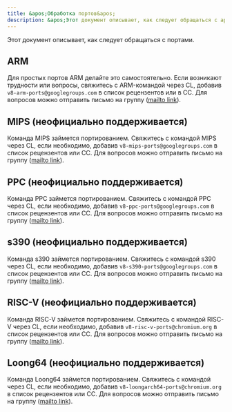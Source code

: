 ```yaml
---
title: &apos;Обработка портов&apos;
description: &apos;Этот документ описывает, как следует обращаться с архитектурно-специфическими портами V8.&apos;
---
```

Этот документ описывает, как следует обращаться с портами.

## ARM

Для простых портов ARM делайте это самостоятельно. Если возникают трудности или вопросы, свяжитесь с ARM-командой через CL, добавив `v8-arm-ports@googlegroups.com` в список рецензентов или в CC. Для вопросов можно отправить письмо на группу ([mailto link](mailto:v8-arm-ports@googlegroups.com)).

## MIPS (неофициально поддерживается)

Команда MIPS займется портированием. Свяжитесь с командой MIPS через CL, если необходимо, добавив `v8-mips-ports@googlegroups.com` в список рецензентов или CC. Для вопросов можно отправить письмо на группу ([mailto link](mailto:v8-mips-ports@googlegroups.com)).

## PPC (неофициально поддерживается)

Команда PPC займется портированием. Свяжитесь с командой PPC через CL, если необходимо, добавив `v8-ppc-ports@googlegroups.com` в список рецензентов или CC. Для вопросов можно отправить письмо на группу ([mailto link](mailto:v8-ppc-ports@googlegroups.com)).

## s390 (неофициально поддерживается)

Команда s390 займется портированием. Свяжитесь с командой s390 через CL, если необходимо, добавив `v8-s390-ports@googlegroups.com` в список рецензентов или CC. Для вопросов можно отправить письмо на группу ([mailto link](mailto:v8-s390-ports@googlegroups.com)).

## RISC-V (неофициально поддерживается)

Команда RISC-V займется портированием. Свяжитесь с командой RISC-V через CL, если необходимо, добавив `v8-risc-v-ports@chromium.org` в список рецензентов или CC. Для вопросов можно отправить письмо на группу ([mailto link](mailto:v8-risc-v-ports@chromium.org)).

## Loong64 (неофициально поддерживается)

Команда Loong64 займется портированием. Свяжитесь с командой через CL, если необходимо, добавив `v8-loongarch64-ports@chromium.org` в список рецензентов или CC. Для вопросов можно отправить письмо на группу ([mailto link](mailto:v8-loongarch64-ports@chromium.org)).
